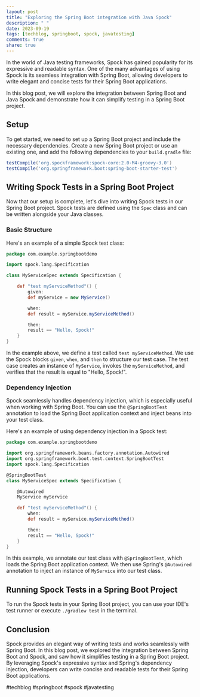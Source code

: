 ```yaml
---
layout: post
title: "Exploring the Spring Boot integration with Java Spock"
description: " "
date: 2023-09-19
tags: [techblog, springboot, spock, javatesting]
comments: true
share: true
---
```


In the world of Java testing frameworks, Spock has gained popularity for its expressive and readable syntax. One of the many advantages of using Spock is its seamless integration with Spring Boot, allowing developers to write elegant and concise tests for their Spring Boot applications.

In this blog post, we will explore the integration between Spring Boot and Java Spock and demonstrate how it can simplify testing in a Spring Boot project.

## Setup

To get started, we need to set up a Spring Boot project and include the necessary dependencies. Create a new Spring Boot project or use an existing one, and add the following dependencies to your `build.gradle` file:

```groovy
testCompile('org.spockframework:spock-core:2.0-M4-groovy-3.0')
testCompile('org.springframework.boot:spring-boot-starter-test')
```

## Writing Spock Tests in a Spring Boot Project

Now that our setup is complete, let's dive into writing Spock tests in our Spring Boot project. Spock tests are defined using the `Spec` class and can be written alongside your Java classes.

### Basic Structure

Here's an example of a simple Spock test class:

```groovy
package com.example.springbootdemo

import spock.lang.Specification

class MyServiceSpec extends Specification {

    def "test myServiceMethod"() {
        given:
        def myService = new MyService()

        when:
        def result = myService.myServiceMethod()

        then:
        result == "Hello, Spock!"
    }
}
```

In the example above, we define a test called `test myServiceMethod`. We use the Spock blocks `given`, `when`, and `then` to structure our test case. The test case creates an instance of `MyService`, invokes the `myServiceMethod`, and verifies that the result is equal to "Hello, Spock!".

### Dependency Injection

Spock seamlessly handles dependency injection, which is especially useful when working with Spring Boot. You can use the `@SpringBootTest` annotation to load the Spring Boot application context and inject beans into your test class.

Here's an example of using dependency injection in a Spock test:

```groovy
package com.example.springbootdemo

import org.springframework.beans.factory.annotation.Autowired
import org.springframework.boot.test.context.SpringBootTest
import spock.lang.Specification

@SpringBootTest
class MyServiceSpec extends Specification {

    @Autowired
    MyService myService

    def "test myServiceMethod"() {
        when:
        def result = myService.myServiceMethod()

        then:
        result == "Hello, Spock!"
    }
}
```

In this example, we annotate our test class with `@SpringBootTest`, which loads the Spring Boot application context. We then use Spring's `@Autowired` annotation to inject an instance of `MyService` into our test class.

## Running Spock Tests in a Spring Boot Project

To run the Spock tests in your Spring Boot project, you can use your IDE's test runner or execute `./gradlew test` in the terminal.

## Conclusion

Spock provides an elegant way of writing tests and works seamlessly with Spring Boot. In this blog post, we explored the integration between Spring Boot and Spock, and saw how it simplifies testing in a Spring Boot project. By leveraging Spock's expressive syntax and Spring's dependency injection, developers can write concise and readable tests for their Spring Boot applications.

#techblog #springboot #spock #javatesting